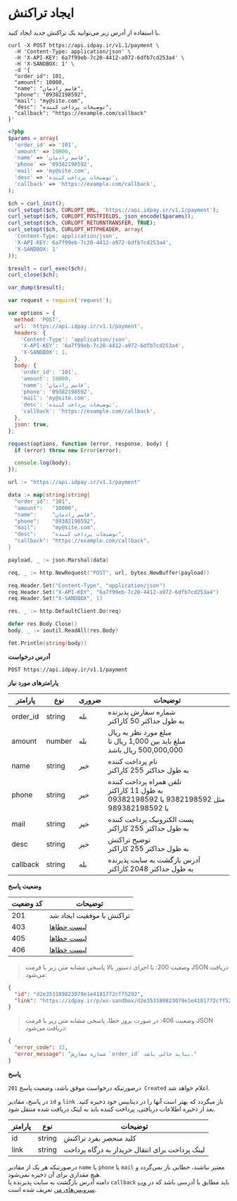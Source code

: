 # ایجاد تراکنش

با استفاده از آدرس زیر می‌توانید یک تراکنش جدید ایجاد کنید.

```shell
curl -X POST https://api.idpay.ir/v1.1/payment \
  -H 'Content-Type: application/json' \
  -H 'X-API-KEY: 6a7f99eb-7c20-4412-a972-6dfb7cd253a4' \
  -H 'X-SANDBOX: 1' \
  -d '{
  "order_id": 101,
  "amount": 10000,
  "name": "قاسم رادمان",
  "phone": "09382198592",
  "mail": "my@site.com",
  "desc": "توضیحات پرداخت کننده",
  "callback": "https://example.com/callback"
}'
```

```php
<?php
$params = array(
  'order_id' => '101',
  'amount' => 10000,
  'name' => 'قاسم رادمان',
  'phone' => '09382198592',
  'mail' => 'my@site.com',
  'desc' => 'توضیحات پرداخت کننده',
  'callback' => 'https://example.com/callback',
);

$ch = curl_init();
curl_setopt($ch, CURLOPT_URL, 'https://api.idpay.ir/v1.1/payment');
curl_setopt($ch, CURLOPT_POSTFIELDS, json_encode($params));
curl_setopt($ch, CURLOPT_RETURNTRANSFER, TRUE);
curl_setopt($ch, CURLOPT_HTTPHEADER, array(
  'Content-Type: application/json',
  'X-API-KEY: 6a7f99eb-7c20-4412-a972-6dfb7cd253a4',
  'X-SANDBOX: 1'
));

$result = curl_exec($ch);
curl_close($ch);

var_dump($result);
```

```javascript
var request = require('request');

var options = {
  method: 'POST',
  url: 'https://api.idpay.ir/v1.1/payment',
  headers: {
    'Content-Type': 'application/json',
    'X-API-KEY': '6a7f99eb-7c20-4412-a972-6dfb7cd253a4',
    'X-SANDBOX': 1,
  },
  body: {
    'order_id': '101',
    'amount': 10000,
    'name': 'قاسم رادمان',
    'phone': '09382198592',
    'mail': 'my@site.com',
    'desc': 'توضیحات پرداخت کننده',
    'callback': 'https://example.com/callback',
  },
  json: true,
};

request(options, function (error, response, body) {
  if (error) throw new Error(error);

  console.log(body);
});
```

```go
url := "https://api.idpay.ir/v1.1/payment"

data := map[string]string{
  "order_id": "101",
  "amount":   "10000",
  "name":     "قاسم رادمان",
  "phone":    "09382198592",
  "mail":     "my@site.com",
  "desc":     "توضیحات پرداخت کننده",
  "callback": "https://example.com/callback",
}

payload, _ := json.Marshal(data)

req, _ := http.NewRequest("POST", url, bytes.NewBuffer(payload))

req.Header.Set("Content-Type", "application/json")
req.Header.Set("X-API-KEY", "6a7f99eb-7c20-4412-a972-6dfb7cd253a4")
req.Header.Set("X-SANDBOX", 1)

res, _ := http.DefaultClient.Do(req)

defer res.Body.Close()
body, _ := ioutil.ReadAll(res.Body)

fmt.Println(string(body))
```

**آدرس درخواست**

`POST https://api.idpay.ir/v1.1/payment`

**پارامترهای مورد نیاز**

پارامتر | نوع | ضروری | توضیحات
------- | --- | ----- | -------
order_id | string | بله | شماره سفارش پذیرنده<br/>به طول حداکثر 50 کاراکتر
amount | number | بله | مبلغ مورد نظر به ریال<br/>مبلغ باید بین 1,000 ریال تا 500,000,000 ریال باشد
name | string | خیر | نام پرداخت کننده<br/>به طول حداکثر 255 کاراکتر
phone | string | خیر | تلفن همراه پرداخت کننده<br/>به طول 11 کاراکتر<br/>مثل 9382198592 یا 09382198592 یا 989382198592
mail | string | خیر | پست الکترونیک پرداخت کننده<br/>به طول حداکثر 255 کاراکتر
desc | string | خیر | توضیح تراکنش<br/>به طول حداکثر 255 کاراکتر
callback | string | بله | آدرس بازگشت به سایت پذیرنده<br/>به طول حداکثر 2048 کاراکتر

**وضعیت پاسخ**

کد وضعیت | توضیحات
-------- | -------
201 | تراکنش با موفقیت ایجاد شد
403 | [لیست خطاها](#d7b83cfb9c)
405 | [لیست خطاها](#d7b83cfb9c)
406 | [لیست خطاها](#d7b83cfb9c)

> وضعیت 200: با اجرای دستور بالا پاسخی مشابه متن زیر با فرمت JSON دریافت می‌شود:

```json
{
  "id": "d2e353189823079e1e4181772cff5292",
  "link": "https://idpay.ir/p/ws-sandbox/d2e353189823079e1e4181772cff5292"
}
```

> وضعیت 406: در صورت بروز خطا، پاسخی مشابه متن زیر با فرمت JSON دریافت می‌شود:

```json
{
  "error_code": 32,
  "error_message": "شماره سفارش `order_id` نباید خالی باشد."
}
```

**پاسخ**

درصورتیکه درخواست موفق باشد، وضعیت پاسخ `201 Created` اعلام خواهد شد.

در پاسخ، مقادیر `id` و `link` باز میگردد که بهتر است آنها را در دیتابیس خود ذخیره کنید.
بعد از ذخیره اطلاعات دریافتی، پرداخت کننده باید به لینک دریافت شده منتقل شود.

پارامتر | نوع | توضیحات
------- | --- | -------
id | string | کلید منحصر بفرد تراکنش
link | string | لینک پرداخت برای انتقال خریدار به درگاه پرداخت

<aside class="notice">
درصورتیکه هر یک از مقادیر <code>name</code> یا <code>phone</code> یا <code>mail</code>
معتبر نباشند، خطایی باز نمی‌گردد و هیچ مقداری برای آن ذخیره نمی‌شود.
</aside>

<aside class="notice">
دامنه آدرس بازگشت به سایت پذیرنده یا <code>callback</code> باید مطابق با آدرسی باشد که در <a href="https://idpay.ir/dashboard/web-services">وب سرویس‌های من</a> تعریف شده است.
</aside>
